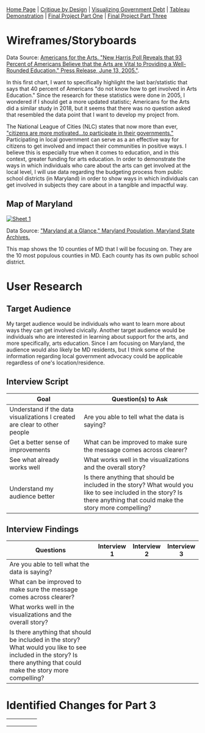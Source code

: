 [Home Page](/README.md) | [Critique by Design](/Critique.md) | [Visualizing Government Debt](/Governmentdebt.md) | [Tableau Demonstration](/Tableaudemo.md) | [Final Project Part One](/Final_partone.md) | [Final Project Part Three](/Final_partthree.md)

# Wireframes/Storyboards
<div class="flourish-embed flourish-chart" data-src="visualisation/12828625"><script src="https://public.flourish.studio/resources/embed.js"></script></div> 

Data Source: [Americans for the Arts. "New Harris Poll Reveals that 93 Percent of Americans Believe that the Arts are Vital to Providing a Well-Rounded Education." Press Release, June 13, 2005."](https://www.americansforthearts.org/sites/default/files/pdf/news/press-releases/2005/06/New-Harris%20Poll-Reveals-93-Percent-of-Americans-Believe-Arts-are-Vital-to-Well-Rounded-Education.pdf). 

In this first chart, I want to specifically highlight the last bar/statistic that says that 40 percent of Americans "do not know how to get involved in Arts Education." Since the research for these statistics were done in 2005, I wondered if I should get a more updated statistic; Americans for the Arts did a similar study in 2018, but it seems that there was no question asked that resembled the data point that I want to develop my project from.  

The National League of Cities (NLC) states that now more than ever, ["citizens are more motivated...to participate in their governments."](https://www.nlc.org/article/2022/09/12/how-to-promote-citizen-engagement-and-participation/) Participating in local government can serve as a an effective way for citizens to get involved and impact their communities in positive ways. I believe this is especially true when it comes to education, and in this context, greater funding for arts education.
In order to demonstrate the ways in which individuals who care about the arts can get involved at the local level, I will use data regarding the budgeting process from public school districts (in Maryland) in order to show ways in which individuals can get involved in subjects they care about in a tangible and impactful way. 
## Map of Maryland
<div class='tableauPlaceholder' id='viz1677029262300' style='position: relative'><noscript><a href='#'><img alt='Sheet 1 ' src='https:&#47;&#47;public.tableau.com&#47;static&#47;images&#47;R2&#47;R2F5F3HH8&#47;1_rss.png' style='border: none' /></a></noscript><object class='tableauViz'  style='display:none;'><param name='host_url' value='https%3A%2F%2Fpublic.tableau.com%2F' /> <param name='embed_code_version' value='3' /> <param name='path' value='shared&#47;R2F5F3HH8' /> <param name='toolbar' value='yes' /><param name='static_image' value='https:&#47;&#47;public.tableau.com&#47;static&#47;images&#47;R2&#47;R2F5F3HH8&#47;1.png' /> <param name='animate_transition' value='yes' /><param name='display_static_image' value='yes' /><param name='display_spinner' value='yes' /><param name='display_overlay' value='yes' /><param name='display_count' value='yes' /><param name='language' value='en-US' /><param name='filter' value='publish=yes' /></object></div>
<script type='text/javascript'>                    
  var divElement = document.getElementById('viz1677029262300');                    
  var vizElement = divElement.getElementsByTagName('object')[0];                    
  vizElement.style.width='100%';vizElement.style.height=(divElement.offsetWidth*0.75)+'px';                   
  var scriptElement = document.createElement('script');                    
  scriptElement.src = 'https://public.tableau.com/javascripts/api/viz_v1.js';                    
  vizElement.parentNode.insertBefore(scriptElement, vizElement);                
</script>

Data Source: ["Maryland at a Glance," Maryland Population, Maryland State Archives.](https://msa.maryland.gov/msa/mdmanual/01glance/html/pop.html)

This map shows the 10 counties of MD that I will be focusing on. They are the 10 most populous counties in MD. Each county has its own public school district. 

# User Research
## Target Audience
My target audience would be individuals who want to learn more about ways they can get involved civically. Another target audience would be individuals who are interested in learning about support for the arts, and more specifically, arts education. Since I am focusing on Maryland, the audience would also likely be MD residents, but I think some of the information regarding local government advocacy could be applicable regardless of one's location/residence.  
## Interview Script

| Goal | Question(s) to Ask|
|---|---|
| Understand if the data visualizations I created are clear to other people  | Are you able to tell what the data is saying?  |  
| Get a better sense of improvements | What can be improved to make sure the message comes across clearer?  |   
| See what already works well  | What works well in the visualizations and the overall story?  |  
| Understand my audience better | Is there anything that should be included in the story? What would you like to see included in the story? Is there anything that could make the story more compelling? | 

## Interview Findings
| Questions  |  Interview 1 | Interview 2  | Interview 3 |
|---|---|---|---|
| Are you able to tell what the data is saying?  |   |   |   |  
| What can be improved to make sure the message comes across clearer?  |   |   |   | 
| What works well in the visualizations and the overall story? |   |   |   | 
| Is there anything that should be included in the story? What would you like to see included in the story? Is there anything that could make the story more compelling?|   |   |   | 

# Identified Changes for Part 3
|   |   |   |   |   |
|---|---|---|---|---|
|   |   |   |   |   |
|   |   |   |   |   |
|   |   |   |   |   |
